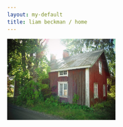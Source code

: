 ```yaml
---
layout: my-default
title: liam beckman / home
---
```


<img class="title-image" style="width:50%" src="images/cabin.jpg" alt="Lake Erken Cabin" title="A cozy cabin by Lake Erken!">
